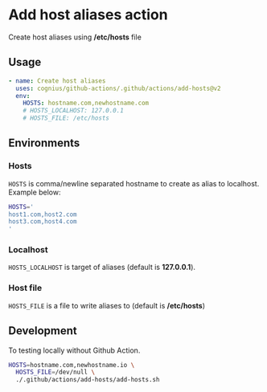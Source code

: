 # Add host aliases action

Create host aliases using **/etc/hosts** file

## Usage

```yaml
- name: Create host aliases
  uses: cognius/github-actions/.github/actions/add-hosts@v2
  env:
    HOSTS: hostname.com,newhostname.com
    # HOSTS_LOCALHOST: 127.0.0.1
    # HOSTS_FILE: /etc/hosts
```

## Environments

### Hosts

`HOSTS` is comma/newline separated hostname to create as alias to localhost.
Example below:

```bash
HOSTS='
host1.com,host2.com
host3.com,host4.com
'
```

### Localhost

`HOSTS_LOCALHOST` is target of aliases (default is **127.0.0.1**).

### Host file

`HOSTS_FILE` is a file to write aliases to (default is **/etc/hosts**)

## Development

To testing locally without Github Action.

```bash
HOSTS=hostname.com,newhostname.io \
  HOSTS_FILE=/dev/null \
  ./.github/actions/add-hosts/add-hosts.sh
```
